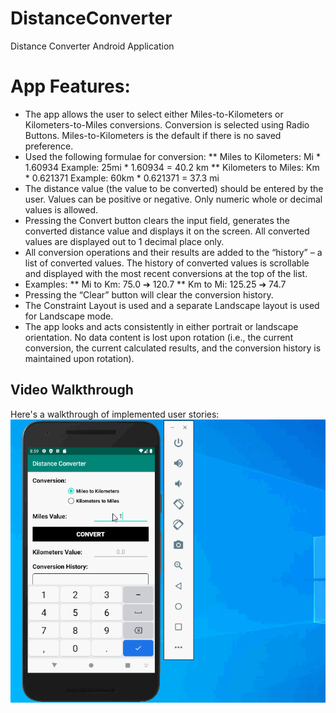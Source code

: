 # DistanceConverter
Distance Converter Android Application


# App Features:
* The app allows the user to select either Miles-to-Kilometers or Kilometers-to-Miles conversions. Conversion is selected using Radio Buttons. Miles-to-Kilometers is the default if there is no saved preference.
* Used the following formulae for conversion:
** Miles to Kilometers: Mi * 1.60934 Example: 25mi * 1.60934 = 40.2 km
** Kilometers to Miles: Km * 0.621371 Example: 60km * 0.621371 = 37.3 mi
* The distance value (the value to be converted) should be entered by the user. Values can be positive or negative. Only numeric whole or decimal values is allowed.
* Pressing the Convert button clears the input field, generates the converted distance value and displays it on the screen. All converted values are displayed out to 1 decimal place only.
* All conversion operations and their results are added to the “history” – a list of converted values. The history of converted values is scrollable and displayed with the most recent conversions at the top of the list.
* Examples:
** Mi to Km: 75.0 ➔ 120.7
** Km to Mi: 125.25 ➔ 74.7
* Pressing the “Clear” button will clear the conversion history.
* The Constraint Layout is used and a separate Landscape layout is used for Landscape mode.
* The app looks and acts consistently in either portrait or landscape orientation. No data content is lost upon rotation (i.e., the current conversion, the current calculated results, and the conversion history is maintained upon rotation).


## Video Walkthrough

Here's a walkthrough of implemented user stories:
<img src='walkthrough.gif' title='Video Walkthrough' width='' alt='Video Walkthrough' />
